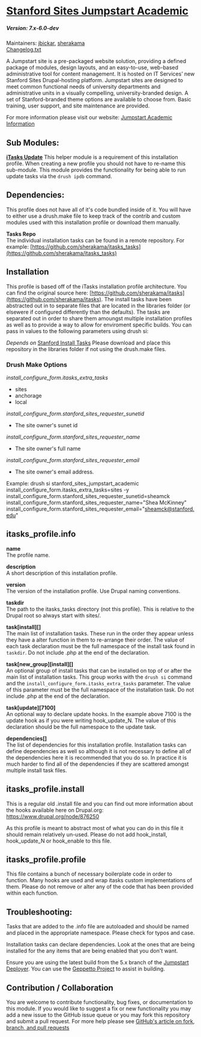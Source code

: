 # [Stanford Sites Jumpstart Academic](https://github.com/SU-SWS/stanford_sites_jumpstart_academic)
##### Version: 7.x-6.0-dev

Maintainers: [jbickar](https://github.com/jbickar), [sherakama](https://github.com/sherakama)  
[Changelog.txt](CHANGELOG.txt)

A Jumpstart site is a pre-packaged website solution, providing a defined package of modules, design layouts, and an easy-to-use, web-based administrative tool for content management. It is hosted on IT Services’ new Stanford Sites Drupal-hosting platform. Jumpstart sites are designed to meet common functional needs of university departments and administrative units in a visually compelling, university-branded design. A set of Stanford-branded theme options are available to choose from. Basic training, user support, and site maintenance are provided.

For more information please visit our website: [Jumpstart Academic Information](https://jumpstart.stanford.edu/products/jumpstart-academic)

Sub Modules:
---

**[iTasks Update](https://github.com/sherakama/itasks)**
This helper module is a requirement of this installation profile. When creating
a new profile you should not have to re-name this sub-module. This module
provides the functionality for being able to run update tasks via the
`drush ipdb` command.

Dependencies:
---

This profile does not have all of it's code bundled inside of it. You will have
to either use a drush.make file to keep track of the contrib and custom modules
used with this installation profile or download them manually.

**Tasks Repo**  
The individual installation tasks can be found in a remote repository. For
example: [https://github.com/sherakama/itasks_tasks](https://github.com/sherakama/itasks_tasks)


Installation
---

This profile is based off of the iTasks installation profile architecture. You can find the original source here: [https://github.com/sherakama/itasks](https://github.com/sherakama/itasks). The install tasks have been abstracted out in to separate files that are located in the libraries folder (or elsewere if configured differently than the defaults). The tasks are separated out in order to share them amoungst multiple installation profiles as well as to provide a way to allow for enviroment specific builds. You can pass in values to the following parameters using drush si:

*Depends on*
[Stanford Install Tasks](https://github.com/SU-SWS/stanford_install_tasks)
Please download and place this repository in the libraries folder if not using the drush.make files.

### Drush Make Options

*install_configure_form.itasks_extra_tasks*
- sites
- anchorage
- local

*install_configure_form.stanford_sites_requester_sunetid*
- The site owner's sunet id

*install_configure_form.stanford_sites_requester_name*
- The site owner's full name

*install_configure_form.stanford_sites_requester_email*
- The site owner's email address.

Example:
drush si stanford_sites_jumpstart_academic
install_configure_form.itasks_extra_tasks=sites -y
install_configure_form.stanford_sites_requester_sunetid=sheamck
install_configure_form.stanford_sites_requester_name="Shea McKinney"
install_configure_form.stanford_sites_requester_email="sheamck@stanford.edu"

## itasks_profile.info

**name**  
The profile name.

**description**  
A short description of this installation profile.

**version**  
The version of the installation profile. Use Drupal naming conventions.

**taskdir**  
The path to the itasks_tasks directory (not this profile). This is relative to the Drupal root so always start with sites/.

**task[install][]**  
The main list of installation tasks. These run in the order they appear unless they have a alter function in them to re-arrange their order. The value of each task declaration must be the full namespace of the install task found in `taskdir`. Do not include .php at the end of the declaration.

**task[new_group][install][]**  
An optional group of install tasks that can be installed on top of or after the main list of installation tasks. This group works with the `drush si` command and the `install_configure_form.itasks_extra_tasks` parameter. The value of this parameter must be the full namespace of the installation task. Do not include .php at the end of the declaration.

**task[update][7100]**  
An optional way to declare update hooks. In the example above 7100 is the update hook as if you were writing hook_update_N. The value of this declaration should be the full namespace to the update task.

**dependencies[]**  
The list of dependencies for this installation profile. Installation tasks can define dependencies as well so although it is not necessary to define all of the dependencies here it is recommended that you do so. In practice it is much harder to find all of the dependencies if they are scattered amongst multiple install task files.  

## itasks_profile.install

This is a regular old .install file and you can find out more information about the hooks available here on Drupal.org: https://www.drupal.org/node/876250

As this profile is meant to abstract most of what you can do in this file it should remain relatively un-used. Please do not add hook_install, hook_update_N or hook_enable to this file.

## itasks_profile.profile

This file contains a bunch of necessary boilerplate code in order to function. Many hooks are used and wrap itasks custom implementations of them. Please do not remove or alter any of the code that has been provided within each function.

Troubleshooting:
---

Tasks that are added to the .info file are autoloaded and should be named and
placed in the appropriate namespace. Please check for typos and case.

Installation tasks can declare dependencies. Look at the ones that are being installed for the any items that are being enabled that you don't want.

Ensure you are using the latest build from the 5.x branch of the [Jumpstart Deployer](https://github.com/SU-SWS/stanford-jumpstart-deployer).
You can use the [Geppetto Project](https://github.com/SU-SWS/stanford_geppetto) to assist in building.

Contribution / Collaboration
---

You are welcome to contribute functionality, bug fixes, or documentation to this module. If you would like to suggest a fix or new functionality you may add a new issue to the GitHub issue queue or you may fork this repository and submit a pull request. For more help please see [GitHub's article on fork, branch, and pull requests](https://help.github.com/articles/using-pull-requests)
